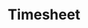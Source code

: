 ---
title: Timesheet
description: Get applicant resumes straight in Easy HR. Schedule interviews and manage communication with applicants. rate and leave interview notes directly from Easy HR.
icon: user
showOnHomePage: false
showOnMenu: true
header: EasyHR allows organization to keep a track record of the total time being spent by each employee on a particular activity through Timesheet. This ensures management there is no leakage on the employee’s time being utilized and proper resource utilization is carried on. Also, Management can get the details through click of button.
details:
    - title: Timesheet Entry
      description: As per the tasks assigned and completed by an Employee – they can make the entry in the Timesheet and send the same for Approval. They can add timesheets for multiple entries too, if required.
      image: /assets/images/features/timesheet-entry.png
    - title: Timesheet Approval
      description: Once the Timesheet has been sent by the Employee for Approval, their respective Managers would receive a mail and they can now approve the TIMESHEET REQUESTS. Managers can access the Portal for Approval / Rejection. As an additional functionality, Timesheet is linked to Attendance and Managers can actually check whether they were present or Absent before approving the Timesheet request.
      image: /assets/images/features/timesheet-approval.png
    - title: Timesheet - Reports / MIS
      description: Once the Timesheet has been approved, Management can now have the complete data at a click of a button. Client wise /Project wise/ Date Wise data can be generated through reports.
      image: /assets/images/features/timesheet-reports.png
---